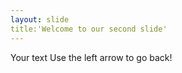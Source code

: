 ```yaml
---
layout: slide
title:'Welcome to our second slide'
---
```

Your text 
Use the left arrow to go back!
